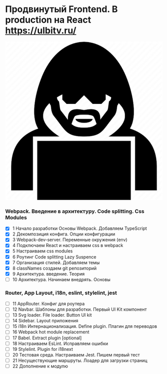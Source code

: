 # Продвинутый Frontend. В production на React https://ulbitv.ru/

<img src="doc/images/ulbi.jpeg"  alt="ulbi_photo">

### Webpack. Введение в архитектуру. Code splitting. Css Modules
- [x]  1 Начало разработки Основы Webpack. Добавляем TypeScript
- [x]  2 Декомпозиция конфига. Опции конфигурации
- [x]  3 Webpack-dev-server. Переменные окружения (env)
- [x]  4 Подключаем React и настраиваем css в webpack
- [x]  5 Настраиваем css modules
- [x]  6 Роутинг Code splitting Lazy Suspence
- [x]  7 Организация стилей. Добавляем темы
- [x]  8 classNames создаем git репозиторий
- [X]  9 Архитектура. введение. Теория
- [ ]  10 Архитектура. Начинаем внедрять. Основы
### Router, App Layout, i18n, eslint, stylelint, jest
- [ ]  11 AppRouter. Конфиг для роутера
- [ ]  12 Navbar. Шаблоны для разработки. Первый UI Kit компонент
- [ ]  13 Svg loader. File loader. Button UI kit
- [ ]  14 Sidebar. Layout приложения
- [ ]  15 i18n Интернационализация. Define plugin. Плагин для переводов
- [ ]  16 Webpack hot module replacement
- [ ]  17 Babel. Extract plugin [optional]
- [ ]  18 Настраиваем EsLint. Исправляем ошибки
- [ ]  19 Stylelint. Plugin for i18next
- [ ]  20 Тестовая среда. Настраиваем Jest. Пишем первый тест
- [ ]  21 Несуществующие маршруты. Лоадер для загрузки страниц
- [ ]  22 Дополнение к модулю
